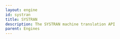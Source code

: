 ```yaml
---
layout: engine
id: systran
title: SYSTRAN
description: The SYSTRAN machine translation API
parent: Engines
---
```

